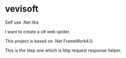 # vevisoft
Self use .Net libs

I want to create a c# web spider.

This project is based on .Net FrameWork4.0.

This is the step one which is http request response helper.

